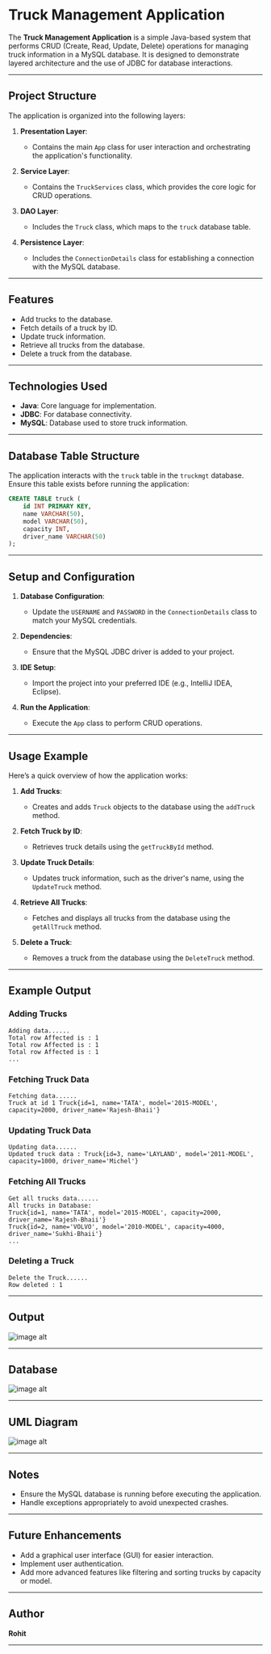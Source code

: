 # Truck Management Application

The **Truck Management Application** is a simple Java-based system that performs CRUD (Create, Read, Update, Delete) operations for managing truck information in a MySQL database. It is designed to demonstrate layered architecture and the use of JDBC for database interactions.

---

## Project Structure

The application is organized into the following layers:

1. **Presentation Layer**:
   - Contains the main `App` class for user interaction and orchestrating the application's functionality.

2. **Service Layer**:
   - Contains the `TruckServices` class, which provides the core logic for CRUD operations.

3. **DAO Layer**:
   - Includes the `Truck` class, which maps to the `truck` database table.

4. **Persistence Layer**:
   - Includes the `ConnectionDetails` class for establishing a connection with the MySQL database.

---

## Features

- Add trucks to the database.
- Fetch details of a truck by ID.
- Update truck information.
- Retrieve all trucks from the database.
- Delete a truck from the database.

---

## Technologies Used

- **Java**: Core language for implementation.
- **JDBC**: For database connectivity.
- **MySQL**: Database used to store truck information.

---

## Database Table Structure

The application interacts with the `truck` table in the `truckmgt` database. Ensure this table exists before running the application:

```sql
CREATE TABLE truck (
    id INT PRIMARY KEY,
    name VARCHAR(50),
    model VARCHAR(50),
    capacity INT,
    driver_name VARCHAR(50)
);
```

---

## Setup and Configuration

1. **Database Configuration**:
   - Update the `USERNAME` and `PASSWORD` in the `ConnectionDetails` class to match your MySQL credentials.

2. **Dependencies**:
   - Ensure that the MySQL JDBC driver is added to your project.

3. **IDE Setup**:
   - Import the project into your preferred IDE (e.g., IntelliJ IDEA, Eclipse).

4. **Run the Application**:
   - Execute the `App` class to perform CRUD operations.

---

## Usage Example

Here’s a quick overview of how the application works:

1. **Add Trucks**:
   - Creates and adds `Truck` objects to the database using the `addTruck` method.

2. **Fetch Truck by ID**:
   - Retrieves truck details using the `getTruckById` method.

3. **Update Truck Details**:
   - Updates truck information, such as the driver's name, using the `UpdateTruck` method.

4. **Retrieve All Trucks**:
   - Fetches and displays all trucks from the database using the `getAllTruck` method.

5. **Delete a Truck**:
   - Removes a truck from the database using the `DeleteTruck` method.

---

## Example Output

### Adding Trucks
```
Adding data......
Total row Affected is : 1
Total row Affected is : 1
Total row Affected is : 1
...
```

### Fetching Truck Data
```
Fetching data......
Truck at id 1 Truck{id=1, name='TATA', model='2015-MODEL', capacity=2000, driver_name='Rajesh-Bhaii'}
```

### Updating Truck Data
```
Updating data......
Updated truck data : Truck{id=3, name='LAYLAND', model='2011-MODEL', capacity=1000, driver_name='Michel'}
```

### Fetching All Trucks
```
Get all trucks data......
All trucks in Database:
Truck{id=1, name='TATA', model='2015-MODEL', capacity=2000, driver_name='Rajesh-Bhaii'}
Truck{id=2, name='VOLVO', model='2010-MODEL', capacity=4000, driver_name='Sukhi-Bhaii'}
...
```

### Deleting a Truck
```
Delete the Truck......
Row deleted : 1
```

---

## Output

![image alt]()

---

## Database

![image alt]()

---

## UML Diagram

![image alt]()

---

## Notes

- Ensure the MySQL database is running before executing the application.
- Handle exceptions appropriately to avoid unexpected crashes.

---

## Future Enhancements

- Add a graphical user interface (GUI) for easier interaction.
- Implement user authentication.
- Add more advanced features like filtering and sorting trucks by capacity or model.

---

## Author

**Rohit**

---



